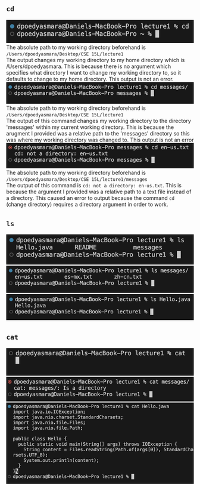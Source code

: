 `cd`
---
![Image](cd1_no_argument.jpg) <br>
The absolute path to my working directory beforehand is `/Users/dpoedyasmara/Desktop/CSE 15L/lecture1` <br>
The output changes my working directory to my home directory which is /Users/dpoedyasmara. This is because there is no argument which specifies what directory I want to change my working directory to, so it defaults to change to my home directory.
This output is not an error.<br>
![Image](cd1_directory_argument.jpg) <br>
The absolute path to my working directory beforehand is `/Users/dpoedyasmara/Desktop/CSE 15L/lecture1` <br>
The output of this command changes my working directory to the directory 'messages' within my current working directory. This is because the arugment I provided was a relative path to the 'messages' directory so this was where my working directory was changed to.
This output is not an error <br>
![Image](cd1_file_argument.jpg) <br>
The absolute path to my working directory beforehand is `/Users/dpoedyasmara/Desktop/CSE 15L/lecture1/messages` <br>
The output of this command is `cd: not a directory: en-us.txt`. This is because the argument I provided was a relative path to a text file instead of a directory. This caused an error to output because the command `cd` (change directory) requires a directory argument in order to work. 

`ls`
---
![Image](ls_no_argument.jpg) <br>
![Image](ls_directory_argument.jpg) <br>
![Image](ls_file_argument.jpg) <br>

`cat`
---
![Image](cat_no_argument.jpg) <br>
![Image](cat_directory_argument.jpg) <br>
![Image](cat_file_argument.jpg) <br>
